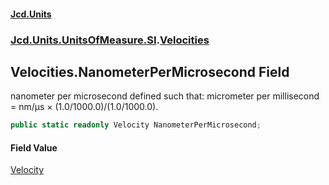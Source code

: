 #### [Jcd.Units](index 'index')
### [Jcd.Units.UnitsOfMeasure.SI](Jcd.Units.UnitsOfMeasure.SI 'Jcd.Units.UnitsOfMeasure.SI').[Velocities](Velocities 'Jcd.Units.UnitsOfMeasure.SI.Velocities')

## Velocities.NanometerPerMicrosecond Field

nanometer per microsecond defined such that: micrometer per millisecond = nm/μs × (1.0/1000.0)/(1.0/1000.0).

```csharp
public static readonly Velocity NanometerPerMicrosecond;
```

#### Field Value
[Velocity](Velocity 'Jcd.Units.UnitTypes.Velocity')